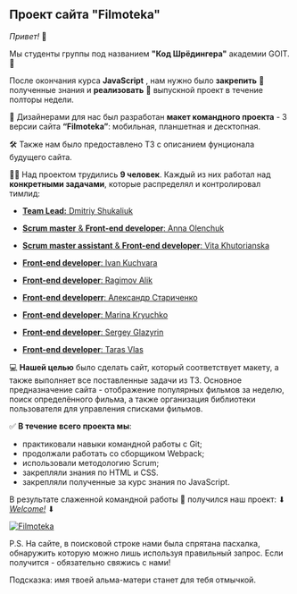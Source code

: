 ## Проект сайта "Filmoteka"

_Привет!_ :wave:

Мы студенты группы под названием **"Код Шрёдингера"** академии GOIT. :rocket:

После окончания курса **JavaScript** , нам нужно было **закрепить** :pushpin:
полученные знания и **реализовать** :page_with_curl: выпускной проект в течение
полторы недели.

:art: Дизайнерами для нас был разработан **макет командного проекта** - 3 версии
сайта **“Filmoteka”**: мобильная, планшетная и десктопная.

:hammer_and_wrench: Также нам было предоставлено ТЗ с описанием фунционала будущего сайта.

:man_student: Над проектом трудились **9 человек**. Каждый из них работал над **конкретными задачами**, которые 
распределял и контролировал тимлид:

- [**Team Lead:** Dmitriy Shukaliuk](https://github.com/mityaua)

- [**Scrum master** & **Front-end developer**: Anna Olenchuk](https://github.com/AnnaOlenchuk)

- [**Scrum master assistant** & **Front-end developer**: Vita Khutorianska](https://github.com/vita-khutorianska)

- [**Front-end developer**: Ivan Kuchvara](https://github.com/Kuchvara)

- [**Front-end developer**: Ragimov Alik](https://github.com/ragimovalik)

- [**Front-end developerr**: Александр Стариченко](https://github.com/Glasgalas)

- [**Front-end developer**: Marina Kryuchko](https://github.com/MarinaKryuchko88)

- [**Front-end developer**: Sergey Glazyrin](https://github.com/sgcruiser)

- [**Front-end developer**: Taras Vlas](https://github.com/taras-vlas)

:computer: **Нашей целью** было сделать сайт, который соответствует макету, а также выполняет все поставленные задачи из ТЗ. Основное предназначение сайта - отображение популярных фильмов за неделю, поиск определённого фильма, а также организация библиотеки пользователя для управления списками фильмов.

:white_check_mark: **В течение всего проекта мы**:

- практиковали навыки командной работы с Git;
- продолжали работать со сборщиком Webpack;
- использовали методологию Scrum;
- закрепляли знания по HTML и CSS.
- закрепляли полученные за курс знания по JavaScript.

В результате слаженной командной работы :handshake: получился наш проект: ⬇ [_Welcome!_](https://mityaua.github.io/filmoteka) ⬇

<a href="https://mityaua.github.io/filmoteka/"><img src="https://i.ibb.co/543th4v/Screenshot-2021-06-07-152531.png" alt="Filmoteka" border="0"></a>

P.S. На сайте, в поисковой строке нами была спрятана пасхалка, обнаружить которую можно лишь используя правильный запрос. Если получится - обязательно свяжись с нами!

Подсказка: имя твоей альма-матери станет для тебя отмычкой.
